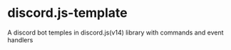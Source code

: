 # discord.js-template
A discord bot temples in discord.js(v14) library with commands and event handlers 
